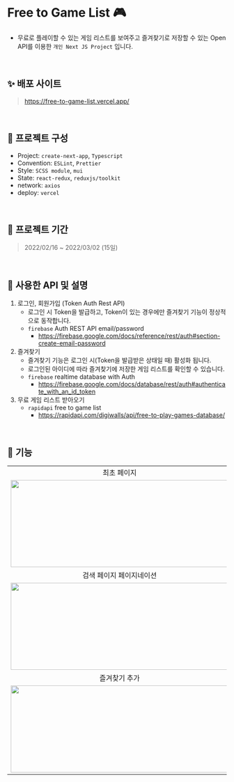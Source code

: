 # Free to Game List 🎮
- 무료로 플레이할 수 있는 게임 리스트를 보여주고 즐겨찾기로 저장할 수 있는 Open API를 이용한 `개인 Next JS Project` 입니다.

<br />

## ✨ 배포 사이트

> https://free-to-game-list.vercel.app/

<br />

## 📌 프로젝트 구성
  - Project: `create-next-app`, `Typescript`
  - Convention: `ESLint`, `Prettier`
  - Style: `SCSS module`, `mui`
  - State: `react-redux`, `reduxjs/toolkit`
  - network: `axios`
  - deploy: `vercel`

<br />

## 📃 프로젝트 기간

> 2022/02/16 ~ 2022/03/02 (15일)

<br />

## 🛫 사용한 API 및 설명
1. 로그인, 회원가입 (Token Auth Rest API)
   - 로그인 시 Token을 발급하고, Token이 있는 경우에만 즐겨찾기 기능이 정상적으로 동작합니다.
   - `firebase` Auth REST API email/password
     - https://firebase.google.com/docs/reference/rest/auth#section-create-email-password
2. 즐겨찾기
   - 즐겨찾기 기능은 로그인 시(Token을 발급받은 상태일 때) 활성화 됩니다.
   - 로그인된 아이디에 따라 즐겨찾기에 저장한 게임 리스트를 확인할 수 있습니다.
   - `firebase` realtime database with Auth
     - https://firebase.google.com/docs/database/rest/auth#authenticate_with_an_id_token
3. 무료 게임 리스트 받아오기
   - `rapidapi` free to game list
     - https://rapidapi.com/digiwalls/api/free-to-play-games-database/


<br />

## 🔎 기능

<table align="center">
<tr>
<td align="center">최초 페이지</td>
<td align="center">게임 검색</td>
</tr>
<tr>
<td>
<img src = "https://user-images.githubusercontent.com/85148549/156393386-f886f8bf-eb29-40d6-b410-82191fcad9ae.gif" width="500px" height="200px" />
</td>
<td>
<img src = "https://user-images.githubusercontent.com/85148549/156393384-c2876e87-b751-48af-9c8b-28198e8f8191.gif" width="500px" height= "200px" />
</td>
</tr>
<tr>
<td align="center">검색 페이지 페이지네이션</td>
<td align="center">로그인</td>
</tr>
<tr>
<td>
<img src="https://user-images.githubusercontent.com/85148549/156393379-e9de3ae9-fb15-440e-b352-2922193bdd40.gif" width="500px" height= "200px" />
</td>
<td>
<img src="https://user-images.githubusercontent.com/85148549/156393377-e085aa3f-fb46-4937-bad9-2c692c27da4d.gif" width="500px" height= "200px" />
</td>
</tr>
<tr>
<td align="center">즐겨찾기 추가</td>
<td align="center">추가된 즐겨찾기 확인 및 제거</td>
</tr>
<tr>
<td>
<img src="https://user-images.githubusercontent.com/85148549/156393371-90463bab-991d-4899-9c02-a821e3aa624d.gif" width="500px" height= "200px" />
</td>
<td>
<img src="https://user-images.githubusercontent.com/85148549/156393393-e80f4425-5623-429c-9c76-a52c1e7f50d1.gif" width="500px" height= "200px" />
</td>
</tr>
</table>
